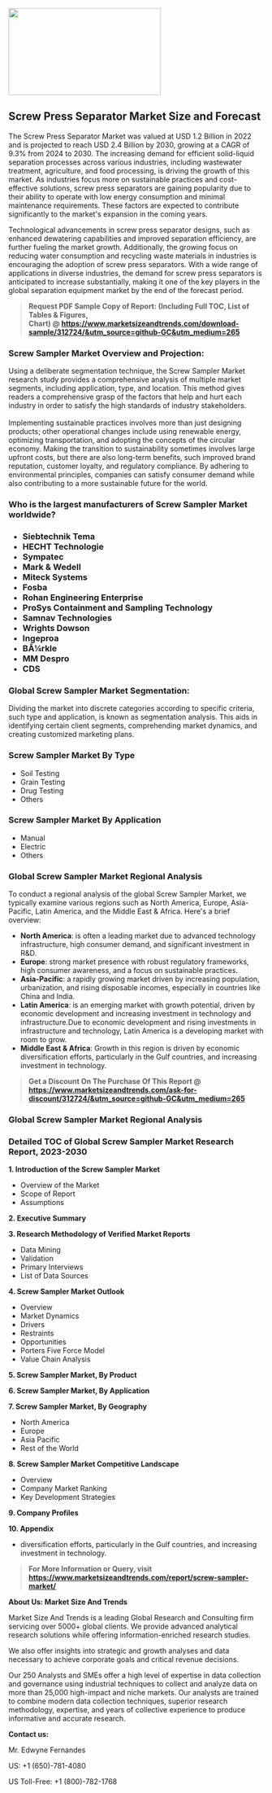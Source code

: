 <p><img class="alignnone size-medium wp-image-20088" src="https://ffe5etoiles.com/wp-content/uploads/2024/12/MST1-300x171.png" alt="" width="300" height="171" /></p><h2>Screw Press Separator Market Size and Forecast</h2><p>The Screw Press Separator Market was valued at USD 1.2 Billion in 2022 and is projected to reach USD 2.4 Billion by 2030, growing at a CAGR of 9.3% from 2024 to 2030. The increasing demand for efficient solid-liquid separation processes across various industries, including wastewater treatment, agriculture, and food processing, is driving the growth of this market. As industries focus more on sustainable practices and cost-effective solutions, screw press separators are gaining popularity due to their ability to operate with low energy consumption and minimal maintenance requirements. These factors are expected to contribute significantly to the market's expansion in the coming years.</p><p>Technological advancements in screw press separator designs, such as enhanced dewatering capabilities and improved separation efficiency, are further fueling the market growth. Additionally, the growing focus on reducing water consumption and recycling waste materials in industries is encouraging the adoption of screw press separators. With a wide range of applications in diverse industries, the demand for screw press separators is anticipated to increase substantially, making it one of the key players in the global separation equipment market by the end of the forecast period.</p></p><blockquote id="" class=""><strong>Request PDF Sample Copy of Report: (Including Full TOC, List of Tables &amp; Figures, Chart)&nbsp;@&nbsp;<strong><a href="https://www.marketsizeandtrends.com/download-sample/312724/&utm_source=github-GC&utm_medium=265" target="_blank">https://www.marketsizeandtrends.com/download-sample/312724/&utm_source=github-GC&utm_medium=265</a></strong></strong></blockquote><h3 id="" class="">Screw Sampler Market&nbsp;Overview and Projection:</h3><p id="" class="">Using a deliberate segmentation technique, the Screw Sampler Market research study provides a comprehensive analysis of multiple market segments, including application, type, and location. This method gives readers a comprehensive grasp of the factors that help and hurt each industry in order to satisfy the high standards of industry stakeholders. <br /> <br />Implementing sustainable practices involves more than just designing products; other operational changes include using renewable energy, optimizing transportation, and adopting the concepts of the circular economy. Making the transition to sustainability sometimes involves large upfront costs, but there are also long-term benefits, such improved brand reputation, customer loyalty, and regulatory compliance. By adhering to environmental principles, companies can satisfy consumer demand while also contributing to a more sustainable future for the world.</p><h3 id="" class="">Who is the largest manufacturers of&nbsp;Screw Sampler Market worldwide?</h3><h3 class=""><p><ul><li>Siebtechnik Tema </li><li> HECHT Technologie </li><li> Sympatec </li><li> Mark & Wedell </li><li> Miteck Systems </li><li> Fosba </li><li> Rohan Engineering Enterprise </li><li> ProSys Containment and Sampling Technology </li><li> Samnav Technologies </li><li> Wrights Dowson </li><li> Ingeproa </li><li> BÃ¼rkle </li><li> MM Despro </li><li> CDS</li></ul></p></h3><h3 id="" class="">Global&nbsp;Screw Sampler Market Segmentation:</h3><p id="" class="">Dividing the market into discrete categories according to specific criteria, such type and application, is known as segmentation analysis. This aids in identifying certain client segments, comprehending market dynamics, and creating customized marketing plans.</p><h3 id="" class="">Screw Sampler Market&nbsp;By Type</h3><p><p><ul><li>Soil Testing</li><li> Grain Testing</li><li> Drug Testing</li><li> Others</p></li></ul></p></p><h3 id="" class="">Screw Sampler Market&nbsp;By Application</h3><p class=""><p><ul><li>Manual</li><li> Electric</li><li> Others</li></ul></p></p><h3 id="" class="">Global Screw Sampler Market Regional Analysis</h3><p id="" class="">To conduct a regional analysis of the global Screw Sampler Market, we typically examine various regions such as North America, Europe, Asia-Pacific, Latin America, and the Middle East &amp; Africa. Here's a brief overview:</p><ul><li><strong>North America</strong>: is often a leading market due to advanced technology infrastructure, high consumer demand, and significant investment in R&amp;D.</li><li><strong>Europe</strong>: strong market presence with robust regulatory frameworks, high consumer awareness, and a focus on sustainable practices.</li><li><strong>Asia-Pacific</strong>: a rapidly growing market driven by increasing population, urbanization, and rising disposable incomes, especially in countries like China and India.</li><li><strong>Latin America</strong>: is an emerging market with growth potential, driven by economic development and increasing investment in technology and infrastructure.Due to economic development and rising investments in infrastructure and technology, Latin America is a developing market with room to grow.</li><li><strong>Middle East &amp; Africa</strong>: Growth in this region is driven by economic diversification efforts, particularly in the Gulf countries, and increasing investment in technology.</li></ul><blockquote id="" class=""><strong>Get a Discount On The Purchase Of This Report @ <strong><a href="https://www.marketsizeandtrends.com/ask-for-discount/312724/&utm_source=github-GC&utm_medium=265" target="_blank">https://www.marketsizeandtrends.com/ask-for-discount/312724/&utm_source=github-GC&utm_medium=265</a></strong></strong></blockquote><h3 id="" class="">Global Screw Sampler Market Regional Analysis</h3><h3 id="" class="">Detailed TOC of Global Screw Sampler Market Research Report, 2023-2030</h3><p id="" class=""><strong>1. Introduction of the Screw Sampler Market</strong></p><ul><li>Overview of the Market</li><li>Scope of Report</li><li>Assumptions</li></ul><p id="" class=""><strong>2. Executive Summary</strong></p><p id="" class=""><strong>3. Research Methodology of Verified Market Reports</strong></p><ul><li>Data Mining</li><li>Validation</li><li>Primary Interviews</li><li>List of Data Sources</li></ul><p id="" class=""><strong>4. Screw Sampler Market Outlook</strong></p><ul><li>Overview</li><li>Market Dynamics</li><li>Drivers</li><li>Restraints</li><li>Opportunities</li><li>Porters Five Force Model</li><li>Value Chain Analysis</li></ul><p id="" class=""><strong>5. Screw Sampler Market, By Product</strong></p><p id="" class=""><strong>6. Screw Sampler Market, By Application</strong></p><p id="" class=""><strong>7. Screw Sampler Market, By Geography</strong></p><ul><li>North America</li><li>Europe</li><li>Asia Pacific</li><li>Rest of the World</li></ul><p id="" class=""><strong>8. Screw Sampler Market Competitive Landscape</strong></p><ul><li>Overview</li><li>Company Market Ranking</li><li>Key Development Strategies</li></ul><p id="" class=""><strong>9. Company Profiles</strong></p><p id="" class=""><strong>10. Appendix</strong></p><ul><li>diversification efforts, particularly in the Gulf countries, and increasing investment in technology.</li></ul><blockquote id="" class=""><strong>For More Information or Query, visit <strong><strong><a href="https://www.marketsizeandtrends.com/report/screw-sampler-market/" target="_blank">https://www.marketsizeandtrends.com/report/screw-sampler-market/</a></strong></strong></strong></blockquote><p id="" class=""><strong>About Us: Market Size And Trends</strong></p><p id="" class="">Market Size And Trends is a leading Global Research and Consulting firm servicing over 5000+ global clients. We provide advanced analytical research solutions while offering information-enriched research studies.</p><p id="" class="">We also offer insights into strategic and growth analyses and data necessary to achieve corporate goals and critical revenue decisions.</p><p id="" class="">Our 250 Analysts and SMEs offer a high level of expertise in data collection and governance using industrial techniques to collect and analyze data on more than 25,000 high-impact and niche markets. Our analysts are trained to combine modern data collection techniques, superior research methodology, expertise, and years of collective experience to produce informative and accurate research.</p><p id="" class=""><strong>Contact us:</strong></p><p id="" class="">Mr. Edwyne Fernandes</p><p id="" class="">US: +1 (650)-781-4080</p><p id="" class="">US Toll-Free: +1 (800)-782-1768</p>
